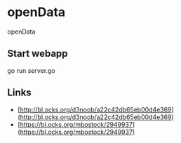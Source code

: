 # openData
openData

## Start webapp
go run server.go

## Links
* [http://bl.ocks.org/d3noob/a22c42db65eb00d4e369](http://bl.ocks.org/d3noob/a22c42db65eb00d4e369)
* [https://bl.ocks.org/mbostock/2949937](https://bl.ocks.org/mbostock/2949937)
